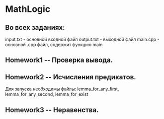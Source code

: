 # MathLogic

## Во всех заданиях:
input.txt - основной входной файл
output.txt - выходной файл
main.cpp - основной .cpp файл, содержит функцию main

## Homework1 -- Проверка вывода. 

## Homework2 -- Исчисления предикатов.
Для запуска необходимы файлы: lemma_for_any_first, lemma_for_any_second, lemma_for_exist

## Homework3 -- Неравенства.

